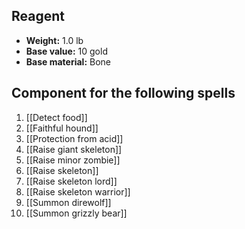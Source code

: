 ## Reagent
- **Weight:** 1.0 lb
- **Base value:** 10 gold
- **Base material:** Bone
## Component for the following spells
1. [[Detect food]]
2. [[Faithful hound]]
3. [[Protection from acid]]
4. [[Raise giant skeleton]]
5. [[Raise minor zombie]]
6. [[Raise skeleton]]
7. [[Raise skeleton lord]]
8. [[Raise skeleton warrior]]
9. [[Summon direwolf]]
10. [[Summon grizzly bear]]
